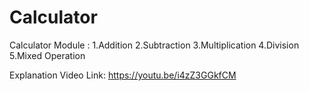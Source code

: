 # Calculator

Calculator Module :
     1.Addition
     2.Subtraction
     3.Multiplication
     4.Division
     5.Mixed Operation

Explanation Video Link:
     https://youtu.be/i4zZ3GGkfCM
